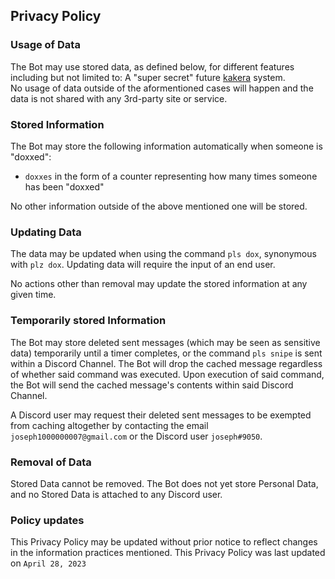 <!---

IMPORTANT: MAKE SURE TO UPDATE "DATE LAST UPDATED"

-->

## Privacy Policy

### Usage of Data
The Bot may use stored data, as defined below, for different features including but not limited to: A "super secret" future [kakera](https://mudae.fandom.com/wiki/Kakera) system.  
No usage of data outside of the aformentioned cases will happen and the data is not shared with any 3rd-party site or service.

### Stored Information
The Bot may store the following information automatically when someone is "doxxed":

- `doxxes` in the form of a counter representing how many times someone has been "doxxed"

No other information outside of the above mentioned one will be stored.

### Updating Data
The data may be updated when using the command `pls dox`, synonymous with `plz dox`.
Updating data will require the input of an end user.

No actions other than removal may update the stored information at any given time.

### Temporarily stored Information
The Bot may store deleted sent messages (which may be seen as sensitive data) temporarily until a timer completes, or the command `pls snipe` is sent within a Discord Channel. The Bot will drop the cached message regardless of whether said command was executed. Upon execution of said command, the Bot will send the cached message's contents within said Discord Channel.

A Discord user may request their deleted sent messages to be exempted from caching altogether by contacting the email `joseph1000000007@gmail.com` or the Discord user `joseph#9050`.

### Removal of Data
Stored Data cannot be removed. The Bot does not yet store Personal Data, and no Stored Data is attached to any Discord user.

<!---

#### Automatic removal
Stored Data can be removed automatically through means of removing the bot from a Server. This can be achieved by either kicking or banning the bot from the server. Re-inviting the bot will add the same default values, as mentioned above, back to the bot's database.

#### Manual removal
Manual removal of the data can be requested through email at support@purrbot.site.  
For security reasons will we ask you to provide us with proof of ownership of the server, that you wish the data to be removed of. Only a server owner may request manual removal of data and requesting it will result in the bot being removed from the server, if still present on it.

!!! info "Technical limitations"
    The automatic removal of data has certain limitations that we cannot fix or avoid.  
    Limitations include, but aren't limited to, downtime of the bot due to maintenance or technical issues at our hosting provider or Discord Inc.
    In such events can you request [manual removal](#manual-removal) through email under the above mentioned conditions.

--->

### Policy updates
This Privacy Policy may be updated without prior notice to reflect changes in the information practices mentioned. This Privacy Policy was last updated on `April 28, 2023`


